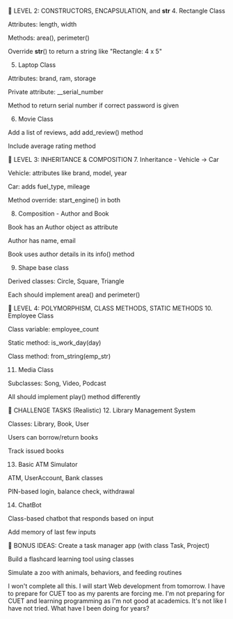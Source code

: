🧩 LEVEL 2: CONSTRUCTORS, ENCAPSULATION, and __str__
4. Rectangle Class

Attributes: length, width

Methods: area(), perimeter()

Override __str__() to return a string like "Rectangle: 4 x 5"

5. Laptop Class

Attributes: brand, ram, storage

Private attribute: __serial_number

Method to return serial number if correct password is given

6. Movie Class

Add a list of reviews, add add_review() method

Include average rating method

🧩 LEVEL 3: INHERITANCE & COMPOSITION
7. Inheritance - Vehicle → Car

Vehicle: attributes like brand, model, year

Car: adds fuel_type, mileage

Method override: start_engine() in both

8. Composition - Author and Book

Book has an Author object as attribute

Author has name, email

Book uses author details in its info() method

9. Shape base class

Derived classes: Circle, Square, Triangle

Each should implement area() and perimeter()

🧩 LEVEL 4: POLYMORPHISM, CLASS METHODS, STATIC METHODS
10. Employee Class

Class variable: employee_count

Static method: is_work_day(day)

Class method: from_string(emp_str)

11. Media Class

Subclasses: Song, Video, Podcast

All should implement play() method differently

🧠 CHALLENGE TASKS (Realistic)
12. Library Management System

Classes: Library, Book, User

Users can borrow/return books

Track issued books

13. Basic ATM Simulator

ATM, UserAccount, Bank classes

PIN-based login, balance check, withdrawal

14. ChatBot

Class-based chatbot that responds based on input

Add memory of last few inputs

🧰 BONUS IDEAS:
Create a task manager app (with class Task, Project)

Build a flashcard learning tool using classes

Simulate a zoo with animals, behaviors, and feeding routines


I won't complete all this. I will start Web development from tomorrow. I have to prepare for CUET too as my parents are forcing me. I'm not preparing for CUET and learning programming as I'm not good at academics. It's not like I have not tried. What have I been doing for years? 